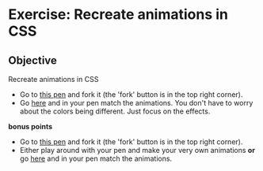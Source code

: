 # Exercise: Recreate animations in CSS

## Objective
Recreate animations in CSS

- Go to [this pen](https://codepen.io/Chelsea-Dover/pen/rzOyaY?editors=1100) and fork it (the 'fork' button is in the top right corner).
- Go [here](https://codepen.io/Chelsea-Dover/full/ygNwej/) and in your pen match the animations. You don't have to worry about the colors being different. Just focus on the effects.

**bonus points**

- Go to [this pen](https://codepen.io/Chelsea-Dover/pen/EmOGep) and fork it (the 'fork' button is in the top right corner).
- Either play around with your pen and make your very own animations **or** go [here](https://codepen.io/Chelsea-Dover/pen/QvZdVy?editors=1100) and in your pen match the animations.
